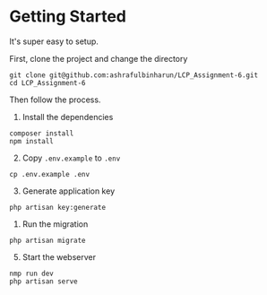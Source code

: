 # Getting Started

It's super easy to setup.

First, clone the project and change the directory

```shell
git clone git@github.com:ashrafulbinharun/LCP_Assignment-6.git
cd LCP_Assignment-6
```

Then follow the process.

1. Install the dependencies

```shell
composer install
npm install
```

2. Copy `.env.example` to `.env`

```shell
cp .env.example .env
```

3. Generate application key

```shell
php artisan key:generate
```

1. Run the migration

```shell
php artisan migrate
```

5. Start the webserver

```shell
nmp run dev
php artisan serve
```
